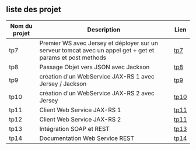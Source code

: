 ## liste des projet

Nom du projet | Description | Lien
---|---|----
tp7 | Premier WS avec Jersey et déployer sur un serveur tomcat avec un appel get + get et params et post methods| [tp7](https://github.com/asemin08/WebServicesREST/tree/testJersey)
tp8 | Passage Objet vers JSON avec Jackson| [tp8](https://github.com/asemin08/WebServicesREST/tree/tp8)
tp9 | création d'un WebService JAX-RS 1 avec Jersey / Jackson | [tp9](https://github.com/asemin08/WebServicesREST/tree/tp9)
tp10 |création d'un WebService JAX-RS 2 avec Jersey | [tp10](https://github.com/asemin08/WebServicesREST/tree/tp10)
tp11 | Client Web Service JAX-RS 1 | [tp11](https://github.com/asemin08/WebServicesREST/tree/tp11)
tp12 | Client Web Service JAX-RS 2 | [tp11](https://github.com/asemin08/WebServicesREST/tree/tp12)
tp13 | Intégration SOAP et REST | [tp13](https://github.com/MaximeDzN/trackSoapRest)
tp14 | Documentation Web Service REST | [tp14](https://github.com/asemin08/WebServicesREST/tree/tp14)